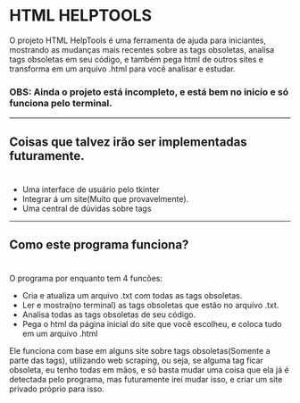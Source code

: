 # HTML HELPTOOLS


 O projeto HTML HelpTools é uma ferramenta de ajuda para iniciantes, mostrando as mudanças mais recentes sobre as tags obsoletas, analisa tags obsoletas em seu código, e também pega html de outros sites e transforma em um arquivo .html para você analisar e estudar.


### OBS: Ainda o projeto está incompleto, e está bem no inicío e só funciona pelo terminal. 

<hr>

## Coisas que talvez irão ser implementadas futuramente.
#
<ul>
 <li>Uma interface de usuário pelo tkinter
 <li>Integrar á um site(Muito que provavelmente).
 <li>Uma central de dúvidas sobre tags
</ul>
<hr>

## Como este programa funciona?
#
 O programa por enquanto tem 4 funcões:

<ul>
 <li>Cria e atualiza um arquivo .txt com todas as tags obsoletas.
 <li>Ler e mostra(no terminal) as tags obsoletas que estão no arquivo .txt.
 <li>Analisa todas as tags obsoletas de seu código.
 <li>Pega o html da página inicial do site que você escolheu, e coloca tudo em um arquivo .html
</ul>
Ele funciona com base em alguns site sobre tags obsoletas(Somente a parte das tags), utilizando web scraping, ou seja, se alguma tag ficar obsoleta, eu tenho todas em mãos, e só basta mudar uma coisa que ela já é detectada pelo programa, mas futuramente irei mudar isso, e criar um site privado próprio para isso. 